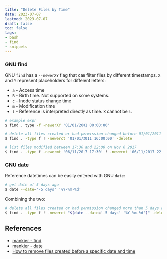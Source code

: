 ```yaml
---
title: "Delete Files by Time"
date: 2023-07-07
lastmod: 2023-07-07
draft: false
toc: false
tags:
- bash
- find
- snippets
---
```


### GNU find

GNU `find` has a `--newerXY` flag that can filter files by different timestamps.
`X` and `Y` represent placeholders for different letters:

- `a` - Access time
- `B` - Birth time. Not supported on some systems.
- `c` - Inode status change time
- `m` - Modification time
- `t` - Reference is interpreted directly as time. `X` cannot be `t`.

```bash
# example expr
$ find . type -f -newerXY '01/01/2001 00:00:00'

# delete all files created or had permission changed before 01/01/2011 4pm
$ find . -type f ! -newerct '01/01/2011 16:00:00' -delete

# list files modified between 17:30 and 22:00 on Nov 6 2017
$ find . -type f -newermt '06/11/2017 17:30' ! -newermt '06/11/2017 22:00' -ls
```

### GNU date
Reference datetimes can be easily entered with GNU `date`:

```bash
# get date of 5 days ago
$ date --date='-5 days' '%Y-%m-%d'
```

Combining the two:

```bash
# delete all files created or had permission changed more than 5 days ago
$ find . -type f ! -newerct "$(date --date='-5 days' '%Y-%m-%d')" -delete
```

## References

- [mankier - find](https://www.mankier.com/1/find#-newerXY)
- [mankier - date](https://www.mankier.com/1/date#--date)
- [How to remove files created before a specific date and
  time](https://askubuntu.com/questions/1029799/how-to-remove-only-files-created-before-a-specific-date-and-time)
